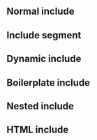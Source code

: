 <include src="components/header.md" />

<div class="website-content">

## Normal include
<include src="requirements/EstablishingRequirements.md" />

## Include segment
<include src="requirements/EstablishingRequirements.md#preview" />

## Dynamic include
<include src="requirements/SpecifyingRequirements.md" name="Dynamic Includes" dynamic />

## Boilerplate include
<include src="requirements/boilerTest.md" name="Boilerplate Referencing" />

## Nested include
<include src="requirements/nestedInclude.md" />

## HTML include
<include src="test.html" />

</div>
